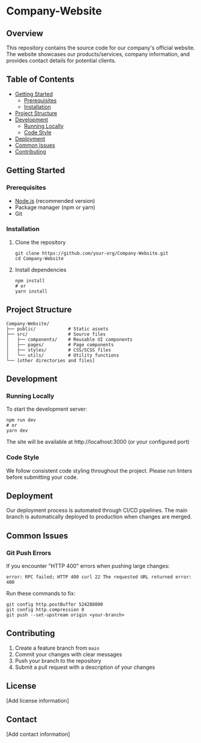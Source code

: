 # Company-Website

## Overview
This repository contains the source code for our company's official website. The website showcases our products/services, company information, and provides contact details for potential clients.

## Table of Contents
- [Getting Started](#getting-started)
  - [Prerequisites](#prerequisites)
  - [Installation](#installation)
- [Project Structure](#project-structure)
- [Development](#development)
  - [Running Locally](#running-locally)
  - [Code Style](#code-style)
- [Deployment](#deployment)
- [Common Issues](#common-issues)
- [Contributing](#contributing)

## Getting Started

### Prerequisites
- [Node.js](https://nodejs.org/) (recommended version)
- Package manager (npm or yarn)
- Git

### Installation
1. Clone the repository
   ```
   git clone https://github.com/your-org/Company-Website.git
   cd Company-Website
   ```

2. Install dependencies
   ```
   npm install
   # or
   yarn install
   ```

## Project Structure
```
Company-Website/
├── public/            # Static assets
├── src/               # Source files
│   ├── components/    # Reusable UI components
│   ├── pages/         # Page components
│   ├── styles/        # CSS/SCSS files
│   └── utils/         # Utility functions
└── [other directories and files]
```

## Development

### Running Locally
To start the development server:
```
npm run dev
# or
yarn dev
```

The site will be available at http://localhost:3000 (or your configured port)

### Code Style
We follow consistent code styling throughout the project. Please run linters before submitting your code.

## Deployment
Our deployment process is automated through CI/CD pipelines. The main branch is automatically deployed to production when changes are merged.

## Common Issues

### Git Push Errors
If you encounter "HTTP 400" errors when pushing large changes:
```
error: RPC failed; HTTP 400 curl 22 The requested URL returned error: 400
```

Run these commands to fix:
```
git config http.postBuffer 524288000
git config http.compression 0
git push --set-upstream origin <your-branch>
```

## Contributing
1. Create a feature branch from `main`
2. Commit your changes with clear messages
3. Push your branch to the repository
4. Submit a pull request with a description of your changes

## License
[Add license information]

## Contact
[Add contact information]